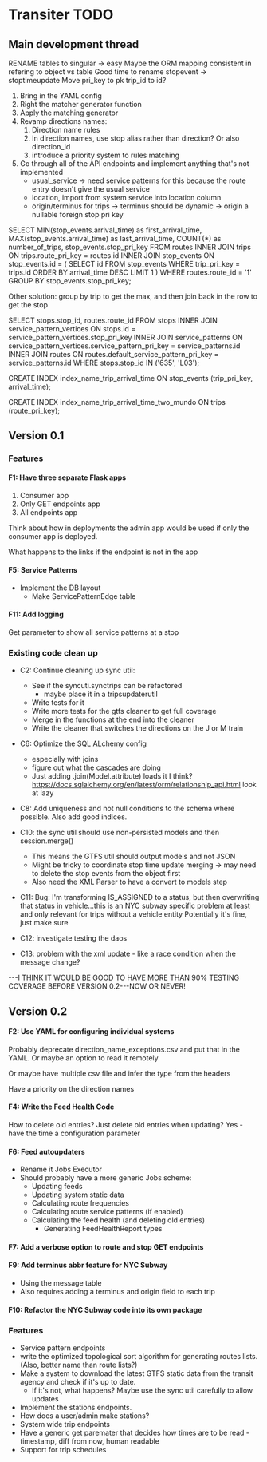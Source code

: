 # Transiter TODO

## Main development thread

RENAME tables to singular -> easy
Maybe the ORM mapping consistent in refering to object vs table
Good time to rename stopevent -> stoptimeupdate
Move pri_key to pk
trip_id to id?


1. Bring in the YAML config
1. Right the matcher generator function
1. Apply the matching generator
1. Revamp directions names:
    1. Direction name rules
    1. In direction names, use stop alias rather than direction? Or also direction_id
    1. introduce a priority system to rules matching
1. Go through all of the API endpoints and implement anything that's
    not implemented
    - usual_service -> need service patterns for this
        because the route entry doesn't give the usual service
    - location, import from system service into location column
    - origin/terminus for trips 
        -> terminus should be dynamic
        -> origin a nullable foreign stop pri key





SELECT 
    MIN(stop_events.arrival_time) as first_arrival_time,
    MAX(stop_events.arrival_time) as last_arrival_time,
    COUNT(*) as number_of_trips,
    stop_events.stop_pri_key
FROM routes
INNER JOIN trips
    ON trips.route_pri_key = routes.id
INNER JOIN stop_events 
    ON stop_events.id = (
        SELECT id 
        FROM stop_events
        WHERE trip_pri_key = trips.id
        ORDER BY arrival_time DESC
        LIMIT 1
    )
WHERE routes.route_id = '1'
GROUP BY stop_events.stop_pri_key;





Other solution: group by trip to get the max, and then join back in the
    row to get the stop


SELECT stops.stop_id, routes.route_id
FROM stops
INNER JOIN service_pattern_vertices
    ON stops.id = service_pattern_vertices.stop_pri_key
INNER JOIN service_patterns
    ON service_pattern_vertices.service_pattern_pri_key = service_patterns.id
INNER JOIN routes
    ON routes.default_service_pattern_pri_key = service_patterns.id
WHERE stops.stop_id IN ('635', 'L03');



CREATE INDEX index_name_trip_arrival_time
ON stop_events (trip_pri_key, arrival_time);



CREATE INDEX index_name_trip_arrival_time_two_mundo
ON trips (route_pri_key);





## Version 0.1
    
### Features

#### F1: Have three separate Flask apps
1. Consumer app
2. Only GET endpoints app
3. All endpoints app

Think about how in deployments the admin app would be used
if only the consumer app is deployed.

What happens to the links if the endpoint is not in the app

#### F5: Service Patterns
- Implement the DB layout
    - Make ServicePatternEdge table
   


#### F11: Add logging


Get parameter to show all service patterns at a stop

### Existing code clean up
- C2: Continue cleaning up sync util:
    - See if the syncuti.synctrips can be refactored
        - maybe place it in a tripsupdaterutil
    - Write tests for it
    - Write more tests for the gtfs cleaner to get full coverage
    - Merge in the functions at the end into the cleaner
    - Write the cleaner that switches the directions on the J or M train
- C6: Optimize the SQL ALchemy config
    - especially with joins
    - figure out what the cascades are doing
    - Just adding .join(Model.attribute) loads it I think?
    https://docs.sqlalchemy.org/en/latest/orm/relationship_api.html
    look at lazy
- C8: Add uniqueness and not null conditions to the schema
    where possible. Also add good indices.
- C10: the sync util should use non-persisted models and then session.merge()
    - This means the GTFS util should output models and not JSON
    - Might be tricky to coordinate stop time update merging -> may need to 
        delete the stop events from the object first
    - Also need the XML Parser to have a convert to models step
  

- C11:
Bug: I'm transforming IS_ASSIGNED to a status, 
    but then overwriting that status in vehicle...this is an NYC subway specific
    problem at least and only relevant for trips without a vehicle entity
    Potentially it's fine, just make sure
- C12:
    investigate testing the daos
- C13:
    problem with the xml update - like a race condition when the message change?




---I THINK IT WOULD BE GOOD TO HAVE MORE THAN 90% TESTING COVERAGE
BEFORE VERSION 0.2---NOW OR NEVER!


## Version 0.2


#### F2: Use YAML for configuring individual systems
Probably deprecate direction_name_exceptions.csv and put that in the
YAML. Or maybe an option to read it remotely

Or maybe have multiple csv file and infer the type from the headers
 
Have a priority on the direction names 


#### F4: Write the Feed Health Code
How to delete old entries?
Just delete old entries when updating?
Yes - have the time a configuration parameter

#### F6: Feed autoupdaters
- Rename it Jobs Executor   
- Should probably have a more generic Jobs scheme:
    - Updating feeds
    - Updating system static data
    - Calculating route frequencies
    - Calculating route service patterns (if enabled)
    - Calculating the feed health (and deleting old entries)
        - Generating FeedHealthReport types
    
#### F7: Add a verbose option to route and stop GET endpoints

#### F9: Add terminus abbr feature for NYC Subway
- Using the message table
- Also requires adding a terminus and origin field to each trip

#### F10: Refactor the NYC Subway code into its own package
   
### Features
- Service pattern endpoints 
- write the optimized topological 
sort algorithm for generating routes lists.
    (Also, better name than route lists?)
- Make a system to download the latest GTFS static data 
    from the transit agency
    and check if it's up to date.
    - If it's not, what happens? 
    Maybe use the sync util carefully to allow updates
- Implement the stations endpoints.
- How does a user/admin make stations?
- System wide trip endpoints
- Have a generic get paremater that decides how times are to be read -
    timestamp, diff from now, human readable
- Support for trip schedules


    
